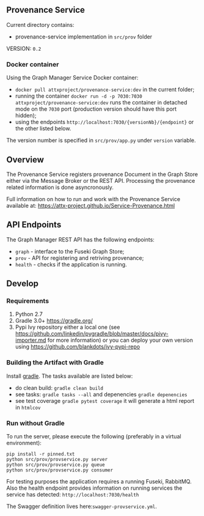 ## Provenance Service

Current directory contains:
* provenance-service implementation in `src/prov` folder

VERSION: `0.2`

### Docker container

Using the Graph Manager Service Docker container:
* `docker pull attxproject/provenance-service:dev` in the current folder;
* running the container `docker run -d -p 7030:7030 attxproject/provenance-service:dev` runs the container in detached mode on the `7030` port (production version should have this port hidden);
* using the endpoints `http://localhost:7030/{versionNb}/{endpoint}` or the other listed below.

The version number is specified in `src/prov/app.py` under `version` variable.

## Overview

The Provenance Service registers provenance Document in the Graph Store either via the Message Broker or the REST API. Processing the provenance related information is done asyncronously.

Full information on how to run and work with the Provenance Service available at: https://attx-project.github.io/Service-Provenance.html


## API Endpoints

The Graph Manager REST API has the following endpoints:
* `graph` - interface to the Fuseki Graph Store;
* `prov` - API for registering and retriving provenance;
* `health` - checks if the application is running.

## Develop

### Requirements
1. Python 2.7
2. Gradle 3.0+ https://gradle.org/
3. Pypi Ivy repository either a local one (see https://github.com/linkedin/pygradle/blob/master/docs/pivy-importer.md for more information) or you can deploy your own version using https://github.com/blankdots/ivy-pypi-repo

### Building the Artifact with Gradle

Install [gradle](https://gradle.org/install). The tasks available are listed below:

* do clean build: `gradle clean build`
* see tasks: `gradle tasks --all` and depenencies `gradle depenencies`
* see test coverage `gradle pytest coverage` it will generate a html report in `htmlcov`

### Run without Gradle

To run the server, please execute the following (preferably in a virtual environment):
```
pip install -r pinned.txt
python src/prov/provservice.py server
python src/prov/provservice.py queue
python src/prov/provservice.py consumer
```

For testing purposes the application requires a running Fuseki, RabbitMQ. Also the health endpoint provides information on running services the service has detected: `http://localhost:7030/health`

The Swagger definition lives here:`swagger-provservice.yml`.
